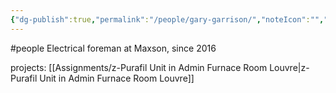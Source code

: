 ```yaml
---
{"dg-publish":true,"permalink":"/people/gary-garrison/","noteIcon":"","created":"2025-07-07T14:23:46.191-05:00"}
---
```


#people 
Electrical foreman at Maxson, since 2016

projects: [[Assignments/z-Purafil Unit in Admin Furnace Room Louvre\|z-Purafil Unit in Admin Furnace Room Louvre]]
